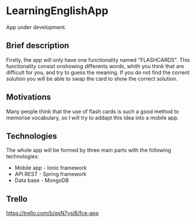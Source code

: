 # LearningEnglishApp
App under development.

## Brief description

Firstly, the app will only have one functionality named "FLASHCARDS". This functionality consist onshowing differents words, whith you think that are difficult for you, and try to guess the meaning. If you do not find the corrent solution you will be able to swap the card to show the correct solution.

## Motivations

Many people think that the use of flash cards is such a good method to memorise vocabulary, so I will try to addapt this idea into a mobile app.

## Technologies

The whole app will be formed by three main parts with the following technologies:

  - Mobile app - Ionic framework
  - API REST - Spring framework
  - Data base - MongoDB
  
## Trello

https://trello.com/b/qsN7ysiB/fce-app



